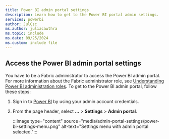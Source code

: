 ```yaml
---
title: Power BI admin portal settings
description: Learn how to get to the Power BI portal admin settings.
services: powerbi
author: JulCsc
ms.author: juliacawthra
ms.topic: include
ms.date: 09/25/2024
ms.custom: include file
---
```


## Access the Power BI admin portal settings

You have to be a Fabric administrator to access the Power BI admin portal. For more information about the Fabric administrator role, see [Understanding Power BI administration roles](../admin/service-admin-role.md). To get to the Power BI admin portal, follow these steps:

1. Sign in to [Power BI](https://app.powerbi.com) by using your admin account credentials.

1. From the page header, select **...** > **Settings** > **Admin portal**.

   :::image type="content" source="media/admin-portal-settings/power-bi-settings-menu.png" alt-text="Settings menu with admin portal selected.":::
